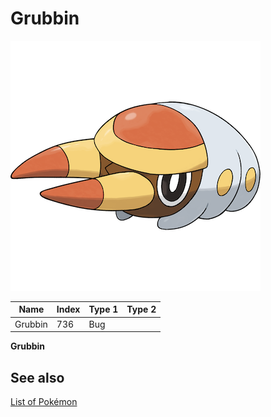 # Grubbin


![Grubbin](images/736.png)

| **Name** | **Index** | **Type 1** | **Type 2** |
|----|----|----|----|
| Grubbin | 736 | Bug  |  |

**Grubbin** 

## See also

[List of Pokémon](../pokemon.md)
